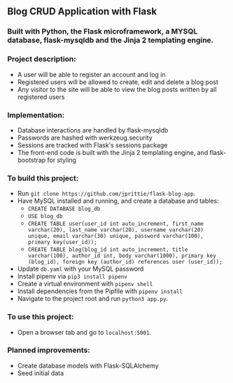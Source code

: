 ## Blog CRUD Application with Flask
### Built with Python, the Flask microframework, a MYSQL database, flask-mysqldb and the Jinja 2 templating engine.

### Project description:
* A user will be able to register an account and log in
* Registered users will be allowed to create, edit and delete a blog post
* Any visitor to the site will be able to view the blog posts written by all registered users

### Implementation:
* Database interactions are handled by flask-mysqldb
* Passwords are hashed with werkzeug.security
* Sessions are tracked with Flask's sessions package
* The front-end code is built with the Jinja 2 templating engine, and flask-bootstrap for styling

### To build this project:
* Run `git clone https://github.com/jprittie/flask-blog-app`.
* Have MySQL installed and running, and create a database and tables:
    * `CREATE DATABASE blog_db`
    * `USE blog_db`
    * `CREATE TABLE user(user_id int auto_increment, first_name varchar(20), last_name varchar(20), username varchar(20) unique, email varchar(30) unique, password varchar(100), primary key(user_id));`
    * `CREATE TABLE blog(blog_id int auto_increment, title varchar(100), author_id int, body varchar(1000), primary key (blog_id), foreign key (author_id) references user (user_id));`
* Update `db.yaml` with your MySQL password
* Install pipenv via `pip3 install pipenv`
* Create a virtual environment with `pipenv shell`
* Install dependencies from the Pipfile with `pipenv install`
* Navigate to the project root and run `python3 app.py`.

### To use this project:
* Open a browser tab and go to `localhost:5001`.

### Planned improvements:
* Create database models with Flask-SQLAlchemy
* Seed initial data